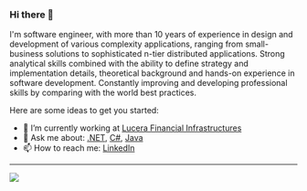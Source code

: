 ### Hi there 👋

<!--
**fisenkodv/fisenkodv** is a ✨ _special_ ✨ repository because its `README.md` (this file) appears on your GitHub profile.
- 🌱 I’m currently learning ...
- 👯 I’m looking to collaborate on ...
- 🤔 I’m looking for help with ...
- 😄 Pronouns: ...
- ⚡ Fun fact: ...

<a href="https://github.com/fisenkodv">
    <img align="left" style="height: 200px;" src="https://github-readme-stats.vercel.app/api?username=fisenkodv&show_icons=true" />
  </a> 
 -->

I'm software engineer, with more than 10 years of experience in design and development of various complexity applications, ranging from small-business solutions to sophisticated n-tier distributed applications. Strong analytical skills combined with the ability to define strategy and implementation details, theoretical background and hands-on experience in software development. Constantly improving and developing professional skills by comparing with the world best practices.

Here are some ideas to get you started:

- 🔭  I’m currently working at [Lucera Financial Infrastructures](https://lucera.com/)
- 💬  Ask me about: [.NET](https://dotnet.microsoft.com/), [C#](https://docs.microsoft.com/en-us/dotnet/csharp/), [Java](https://go.java/)
- 📫  How to reach me: [LinkedIn](https://www.linkedin.com/in/fisenkodv/)

---

![](https://komarev.com/ghpvc/?username=fisenkodv&color=green&style=flat-square)

<!--
<div style="display: flex;">
  <a href="https://github.com/fisenkodv">
    <img align="left" style="height: 200px;" src="https://github-readme-stats.vercel.app/api/top-langs/?username=fisenkodv&layout=compact" />
  </a>
</div>
-->
